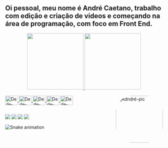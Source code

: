 ## Oi pessoal, meu nome é André Caetano, trabalho com edição e criação de videos e começando na área de programação, com foco em Front End.
<div align="center">
  <a href="https://github.com/dedepassas">
  <img height="180em" src="https://github-readme-stats.vercel.app/api?username=dedepassas&show_icons=true&theme=tokyonight&include_all_commits=true&count_private=true"/>
  <img height="180em" src="https://github-readme-stats.vercel.app/api/top-langs/?username=dedepassas&layout=compact&langs_count=7&theme=tokyonight"/>
</div>
       
  
<div style="display: inline_block"><br>
  <img align="center" alt="Dede-Premiere" height="30" width="40" src="https://cdn.jsdelivr.net/gh/devicons/devicon/icons/git/git-original.svg">
  <img align="center" alt="Dede-Premiere" height="30" width="40" src="https://cdn.jsdelivr.net/gh/devicons/devicon/icons/css3/css3-original.svg">
  <img align="center" alt="Dede-Premiere" height="30" width="40" src="https://cdn.jsdelivr.net/gh/devicons/devicon/icons/premierepro/premierepro-original.svg">
  <img align="center" alt="Dede-Premiere" height="30" width="40" src="https://cdn.jsdelivr.net/gh/devicons/devicon/icons/photoshop/photoshop-plain.svg">
  <img align="center" alt="Dede-After" height="30" width="40" src="https://cdn.jsdelivr.net/gh/devicons/devicon/icons/aftereffects/aftereffects-original.svg">
  <img align="right" alt="Adndré-pic" height="150" style="border-radius:50px;" src="https://user-images.githubusercontent.com/104800271/191618341-94125039-285b-4f9a-9c63-3285f872e548.gif">           
</div>
  
##
  
<div>
  <a href="https://instagram.com/dedcaetano" target="_blank"><img src="https://img.shields.io/badge/-Instagram-%23E4405F?style=for-the-badge&logo=instagram&logoColor=white" target="_blank"></a>
 <a href="https://facebook.com/andrecaetano.work" target="_blank"><img src="https://img.shields.io/badge/Facebook-1877F2?style=for-the-badge&logo=facebook&logoColor=white" target="_blank"></a> 
  <a href="mailto:andrecaetano.work@gmail.com"><img src="https://img.shields.io/badge/-Gmail-%23333?style=for-the-badge&logo=gmail&logoColor=white" target="_blank"></a>
  <a href="https://www.linkedin.com/in/andrecaetanopub" target="_blank"><img src="https://img.shields.io/badge/-LinkedIn-%230077B5?style=for-the-badge&logo=linkedin&logoColor=white" target="_blank"></a>
  
  ![Snake animation](https://github.com/dedepassas/dedepassas/blob/output/github-contribution-grid-snake.svg)
  
</div>
